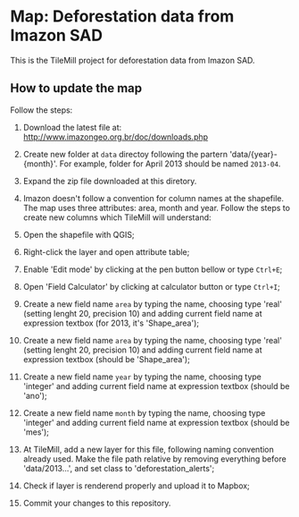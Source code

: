 # Map: Deforestation data from Imazon SAD

This is the TileMill project for deforestation data from Imazon SAD.

## How to update the map

Follow the steps:

1. Download the latest file at: http://www.imazongeo.org.br/doc/downloads.php

2. Create new folder at `data` directoy following the partern 'data/{year}-{month}'. For example, folder for April 2013 should be named `2013-04`.

3. Expand the zip file downloaded at this diretory.

4. Imazon doesn't follow a convention for column names at the shapefile. The map uses three attributes: area, month and year. Follow the steps to create new columns which TileMill will understand:

  1. Open the shapefile with QGIS;
  2. Right-click the layer and open attribute table;
  3. Enable 'Edit mode' by clicking at the pen button bellow or type `Ctrl+E`;
  4. Open 'Field Calculator' by clicking at calculator button or type `Ctrl+I`;
  5. Create a new field name `area` by typing the name, choosing type 'real' (setting lenght 20, precision 10) and adding current field name at expression textbox (for 2013, it's 'Shape_area');
  6. Create a new field name `area` by typing the name, choosing type 'real' (setting lenght 20, precision 10) and adding current field name at expression textbox (should be 'Shape_area');
  7. Create a new field name `year` by typing the name, choosing type 'integer' and adding current field name at expression textbox (should be 'ano');
  8. Create a new field name `month` by typing the name, choosing type 'integer' and adding current field name at expression textbox (should be 'mes');

5. At TileMill, add a new layer for this file, following naming convention already used. Make the file path relative by removing everything before 'data/2013...', and set class to 'deforestation_alerts';

6. Check if layer is renderend properly and upload it to Mapbox;

7. Commit your changes to this repository.
